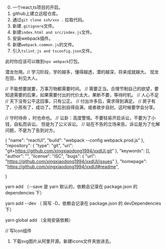 0. 一个react,ts项目的开启。
1. github上建立远程仓库。
2. 通过`git clone ssh/xxx .` 拉取代码。
3. 新建`.gitignore`文件。
4. 新建`index.html and src/index.js`文件。
5. 安装webpack插件。
6. 新建`webpack.common.js`的文件。
7. 引入`tslint.js and tsconfig.json`文件。

此时你应该可以做到`npx webpack`打包。

潜龙勿用。// 学习阶段，学的越多，懂得越透，潜的越深，将来成就越大。
现龙在田，利见大人。

// 不能想要就要，万事万物都需要时间。
// 需要正当。合理节制自己的欲望，要知道需要的后果，如果需要付出的代价太大，果断不要，等待时机。
// 人心不足
// 天下没有公平这回事，只有公正。
// 付出许多后，需求得到满足。
// 房子有了，小孩有了，成功了。然后别自得自满，或者故步自封。这时候要学会分享。

// 守时待命 ，时也命也。
// 讼卦：高度警惕。不要轻易开启诉讼，不要为了小钱，自私而诉讼。 但是为了公义诉讼。
// 站在不告的立场来告。诉讼是为了化解问题，不是为了告到对方。


{
  "name": "reactUI",
    "build": "webpack --config webpack.prod.js"
  },
  "repository": {
    "type": "git",
    "url": "git+https://github.com/xingxiaodong1994/xxdUI.git"
  },
  "keywords": [],
  "author": "",
  "license": "ISC",
  "bugs": {
    "url": "https://github.com/xingxiaodong1994/xxdUI/issues"
  },
  "homepage": "https://github.com/xingxiaodong1994/xxdUI#readme",

}

yarn add <packageName> （--save 是 yarn 默认的，依赖会记录在 package.json 的 dependencies 下）

yarn add <packageName> --dev （ 简写 -D，依赖会记录在 package.json 的 devDependencies 下）

yarn global add <packageName> （全局安装依赖）

// 写Icon组件
1. 下载svg图片从阿里开源。新建icons文件夹放进去。
